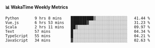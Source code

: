 **:bar_chart: WakaTime Weekly Metrics**

<!--START_SECTION:waka-->

```text
Python       9 hrs 8 mins    ██████████▒░░░░░░░░░░░░░░   41.44 %
Vue.js       6 hrs 53 mins   ███████▓░░░░░░░░░░░░░░░░░   31.23 %
Scala        2 hrs 11 mins   ██▒░░░░░░░░░░░░░░░░░░░░░░   09.97 %
Text         57 mins         █░░░░░░░░░░░░░░░░░░░░░░░░   04.34 %
TypeScript   55 mins         █░░░░░░░░░░░░░░░░░░░░░░░░   04.21 %
JavaScript   34 mins         ▓░░░░░░░░░░░░░░░░░░░░░░░░   02.63 %
```

<!--END_SECTION:waka-->
